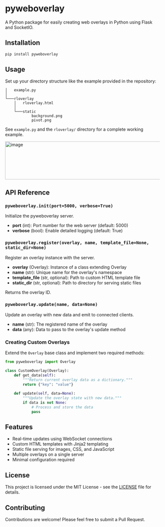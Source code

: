 # pyweboverlay

A Python package for easily creating web overlays in Python using Flask and SocketIO.

## Installation

```bash
pip install pyweboverlay
```

## Usage

Set up your directory structure like the example provided in the repository:

```
│   example.py
│
└───rloverlay
    │   rloverlay.html
    │
    └───static
            background.png
            pivot.png
```

See `example.py` and the `rloverlay/` directory for a complete working example.

<img width="584" height="124" alt="image" src="https://github.com/user-attachments/assets/a81631ee-38f7-4795-8a9e-4d5131adce98" />

## API Reference

### `pyweboverlay.init(port=5000, verbose=True)`

Initialize the pyweboverlay server.

- **port** (int): Port number for the web server (default: 5000)
- **verbose** (bool): Enable detailed logging (default: True)

### `pyweboverlay.register(overlay, name, template_file=None, static_dir=None)`

Register an overlay instance with the server.

- **overlay** (Overlay): Instance of a class extending Overlay
- **name** (str): Unique name for the overlay's namespace
- **template_file** (str, optional): Path to custom HTML template file
- **static_dir** (str, optional): Path to directory for serving static files

Returns the overlay ID.

### `pyweboverlay.update(name, data=None)`

Update an overlay with new data and emit to connected clients.

- **name** (str): The registered name of the overlay
- **data** (any): Data to pass to the overlay's update method

### Creating Custom Overlays

Extend the `Overlay` base class and implement two required methods:

```python
from pyweboverlay import Overlay

class CustomOverlay(Overlay):
    def get_data(self):
        """Return current overlay data as a dictionary."""
        return {"key": "value"}
    
    def update(self, data=None):
        """Update the overlay state with new data."""
        if data is not None:
            # Process and store the data
            pass
```

## Features

- Real-time updates using WebSocket connections
- Custom HTML templates with Jinja2 templating
- Static file serving for images, CSS, and JavaScript
- Multiple overlays on a single server
- Minimal configuration required

## License

This project is licensed under the MIT License - see the [LICENSE](https://github.com/chrisrca/pyweboverlay/blob/main/LICENSE) file for details.

## Contributing

Contributions are welcome! Please feel free to submit a Pull Request.
